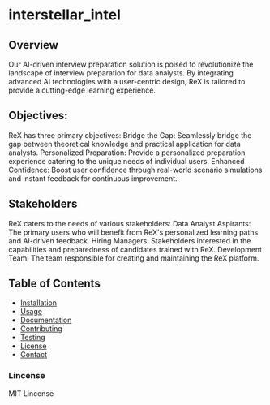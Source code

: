 # interstellar_intel
## Overview
Our AI-driven interview preparation solution is poised to revolutionize the landscape of interview preparation for data analysts. By integrating advanced AI technologies with a user-centric design, ReX is tailored to provide a cutting-edge learning experience.

## Objectives:
ReX has three primary objectives:
Bridge the Gap: Seamlessly bridge the gap between theoretical knowledge and practical application for data analysts.
Personalized Preparation: Provide a personalized preparation experience catering to the unique needs of individual users.
Enhanced Confidence: Boost user confidence through real-world scenario simulations and instant feedback for continuous improvement.

## Stakeholders
ReX caters to the needs of various stakeholders:
Data Analyst Aspirants: The primary users who will benefit from ReX's personalized learning paths and AI-driven feedback.
Hiring Managers: Stakeholders interested in the capabilities and preparedness of candidates trained with ReX.
Development Team: The team responsible for creating and maintaining the ReX platform.

## Table of Contents

- [Installation](#installation)
- [Usage](#usage)
- [Documentation](#documentation)
- [Contributing](#contributing)
- [Testing](#testing)
- [License](#license)
- [Contact](#contact)


### Lincense
MIT Lincense
